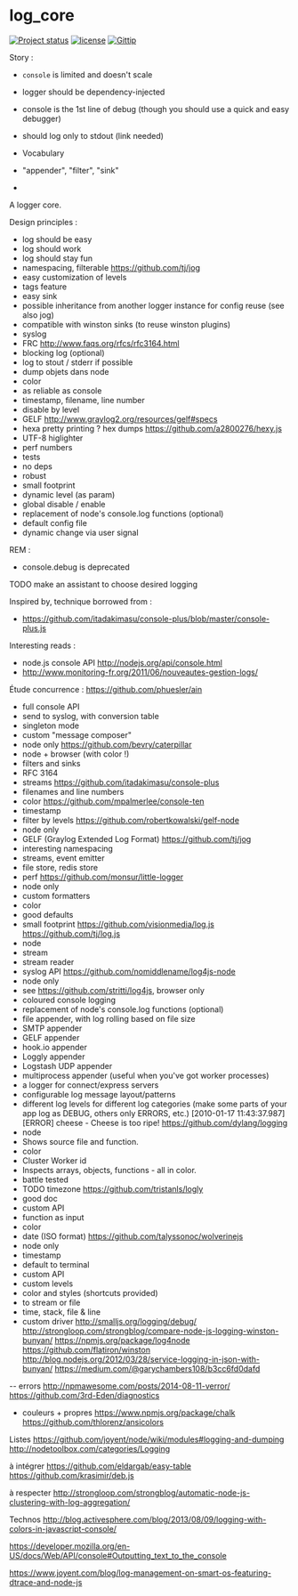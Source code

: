 log_core
========

[![Project status](http://img.shields.io/badge/project_status-highly_experimental-red.png)](http://offirmo.net/classifying-open-source-projects-status/)
[![license](http://img.shields.io/badge/license-public_domain-brightgreen.png)](http://unlicense.org/)
[![Gittip](http://img.shields.io/gittip/Offirmo.png)](https://www.gittip.com/Offirmo/)

Story :
* `console` is limited and doesn't scale
* logger should be dependency-injected
* console is the 1st line of debug (though you should use a quick and easy debugger)
* should log only to stdout (link needed)

* Vocabulary
* "appender", "filter", "sink" 
* 

A logger core.

Design principles :

* log should be easy
* log should work
* log should stay fun 
* namespacing, filterable https://github.com/tj/jog
* easy customization of levels
* tags feature
* easy sink
* possible inheritance from another logger instance for config reuse (see also jog)
* compatible with winston sinks (to reuse winston plugins)
* syslog
* FRC http://www.faqs.org/rfcs/rfc3164.html
* blocking log (optional)
* log to stout / stderr if possible
* dump objets dans node
* color
* as reliable as console
* timestamp, filename, line number
* disable by level
* GELF http://www.graylog2.org/resources/gelf#specs 
* hexa pretty printing ? hex dumps https://github.com/a2800276/hexy.js
* UTF-8 higlighter
* perf numbers
* tests
* no deps
* robust
* small footprint
* dynamic level (as param)
* global disable / enable
* replacement of node's console.log functions (optional)
* default config file
* dynamic change via user signal

REM :
* console.debug is deprecated

TODO make an assistant to choose desired logging

Inspired by, technique borrowed from :
* https://github.com/itadakimasu/console-plus/blob/master/console-plus.js

Interesting reads :
* node.js console API http://nodejs.org/api/console.html
* http://www.monitoring-fr.org/2011/06/nouveautes-gestion-logs/

Étude concurrence :
https://github.com/phuesler/ain
* full console API
* send to syslog, with conversion table
* singleton mode
* custom "message composer"
* node only
https://github.com/bevry/caterpillar
* node + browser (with color !)
* filters and sinks
* RFC 3164
* streams
https://github.com/itadakimasu/console-plus
* filenames and line numbers
* color
https://github.com/mpalmerlee/console-ten
* timestamp
* filter by levels
https://github.com/robertkowalski/gelf-node
* node only
* GELF (Graylog Extended Log Format)
https://github.com/tj/jog
* interesting namespacing
* streams, event emitter
* file store, redis store
* perf
https://github.com/monsur/little-logger
* node only
* custom formatters
* color
* good defaults
* small footprint
https://github.com/visionmedia/log.js
https://github.com/tj/log.js
* node
* stream
* stream reader
* syslog API
https://github.com/nomiddlename/log4js-node
* node only
* see https://github.com/stritti/log4js, browser only
* coloured console logging
* replacement of node's console.log functions (optional)
* file appender, with log rolling based on file size
* SMTP appender
* GELF appender
* hook.io appender
* Loggly appender
* Logstash UDP appender
* multiprocess appender (useful when you've got worker processes)
* a logger for connect/express servers
* configurable log message layout/patterns
* different log levels for different log categories (make some parts of your app log as DEBUG, others only ERRORS, etc.)
[2010-01-17 11:43:37.987] [ERROR] cheese - Cheese is too ripe!
https://github.com/dylang/logging
* node
* Shows source file and function.
* color
* Cluster Worker id
* Inspects arrays, objects, functions - all in color.
* battle tested
* TODO timezone
https://github.com/tristanls/logly
* good doc
* custom API
* function as input
* color
* date (ISO format)
https://github.com/talyssonoc/wolverinejs
* node only
* timestamp
* default to terminal
* custom API
* custom levels
* color and styles (shortcuts provided)
* to stream or file
* time, stack, file & line
* custom driver
http://smalljs.org/logging/debug/
http://strongloop.com/strongblog/compare-node-js-logging-winston-bunyan/
https://npmjs.org/package/log4node
https://github.com/flatiron/winston
http://blog.nodejs.org/2012/03/28/service-logging-in-json-with-bunyan/
https://medium.com/@garychambers108/b3cc6fd0dafd

-- errors
http://npmawesome.com/posts/2014-08-11-verror/
https://github.com/3rd-Eden/diagnostics

- couleurs + propres
https://www.npmjs.org/package/chalk
https://github.com/thlorenz/ansicolors

Listes
https://github.com/joyent/node/wiki/modules#logging-and-dumping
http://nodetoolbox.com/categories/Logging

à intégrer
https://github.com/eldargab/easy-table
https://github.com/krasimir/deb.js

à respecter
http://strongloop.com/strongblog/automatic-node-js-clustering-with-log-aggregation/

Technos
http://blog.activesphere.com/blog/2013/08/09/logging-with-colors-in-javascript-console/

https://developer.mozilla.org/en-US/docs/Web/API/console#Outputting_text_to_the_console

https://www.joyent.com/blog/log-management-on-smart-os-featuring-dtrace-and-node-js
